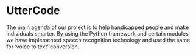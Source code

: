 # UtterCode
The main  agenda  of  our  project  is  to  help  handicapped  people  and  make  individuals  smarter. By using  the  Python  framework  and  certain  modules,  we  have  implemented  speech  recognition  technology  and  used  the  same  for  ‘voice  to  text’  conversion.
